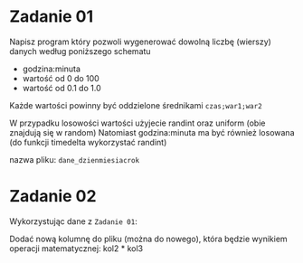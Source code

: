 # Zadanie 01

Napisz program który pozwoli wygenerować dowolną liczbę (wierszy) danych według poniższego schematu

* godzina:minuta
* wartość od 0 do 100
* wartość od 0.1 do 1.0

Każde wartości powinny być oddzielone średnikami ```czas;war1;war2```

W przypadku losowości wartości użyjecie randint oraz uniform (obie znajdują się w random)
Natomiast godzina:minuta ma być również losowana
(do funkcji timedelta wykorzystać randint)

nazwa pliku: ```dane_dzienmiesiacrok```

# Zadanie 02

Wykorzystując dane z ```Zadanie 01```:

Dodać nową kolumnę do pliku (można do nowego), która będzie wynikiem 
operacji matematycznej: kol2 * kol3